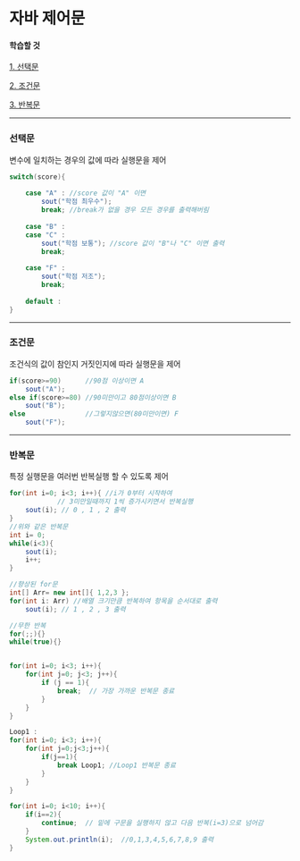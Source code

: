 # 자바 제어문


#### 학습할 것

[1. 선택문](#선택문)

[2. 조건문](#조건문)

[3. 반복문](#반복문)

---

### 선택문
변수에 일치하는 경우의 값에 따라 실행문을 제어
```java
switch(score){
    
    case "A" : //score 값이 "A" 이면
        sout("학점 최우수");
        break; //break가 없을 경우 모든 경우를 출력해버림
        
    case "B" : 
    case "C" :   
        sout("학점 보통"); //score 값이 "B"나 "C" 이면 출력
        break;
        
    case "F" :
        sout("학점 저조");
        break;
        
    default :    
}

```

---
### 조건문
조건식의 값이 참인지 거짓인지에 따라 실행문을 제어
```java
if(score>=90)      //90점 이상이면 A
    sout("A"); 
else if(score>=80) //90미만이고 80점이상이면 B
    sout("B");
else               //그렇지않으면(80미만이면) F
    sout("F");
```




---
### 반복문
특정 실행문을 여러번 반복실행 할 수 있도록 제어
```java
for(int i=0; i<3; i++){ //i가 0부터 시작하여
            // 3미만일때까지 1씩 증가시키면서 반복실행
    sout(i); // 0 , 1 , 2 출력
}
//위와 같은 반복문
int i= 0;
while(i<3){
    sout(i);
    i++;
}
```
```java
//향상된 for문
int[] Arr= new int[]{ 1,2,3 };
for(int i: Arr) //배열 크기만큼 반복하여 항목을 순서대로 출력
    sout(i); // 1 , 2 , 3 출력
```

```java
//무한 반복
for(;;){}
while(true){}
```

```java

for(int i=0; i<3; i++){ 
    for(int j=0; j<3; j++){ 
        if (j == 1){ 
            break;  // 가장 가까운 반복문 종료
        } 
    } 
}
```

```java
Loop1 :
for(int i=0; i<3; i++){
    for(int j=0;j<3;j++){
        if(j==1){
            break Loop1; //Loop1 반복문 종료
        }
    }
}
```

```java
for(int i=0; i<10; i++){ 
    if(i==2){ 
        continue;  // 밑에 구문을 실행하지 않고 다음 반복(i=3)으로 넘어감
    } 
    System.out.println(i);  //0,1,3,4,5,6,7,8,9 출력
}
```